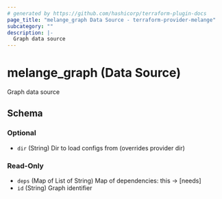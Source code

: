 ```yaml
---
# generated by https://github.com/hashicorp/terraform-plugin-docs
page_title: "melange_graph Data Source - terraform-provider-melange"
subcategory: ""
description: |-
  Graph data source
---
```


# melange_graph (Data Source)

Graph data source



<!-- schema generated by tfplugindocs -->
## Schema

### Optional

- `dir` (String) Dir to load configs from (overrides provider dir)

### Read-Only

- `deps` (Map of List of String) Map of dependencies: this -> [needs]
- `id` (String) Graph identifier
